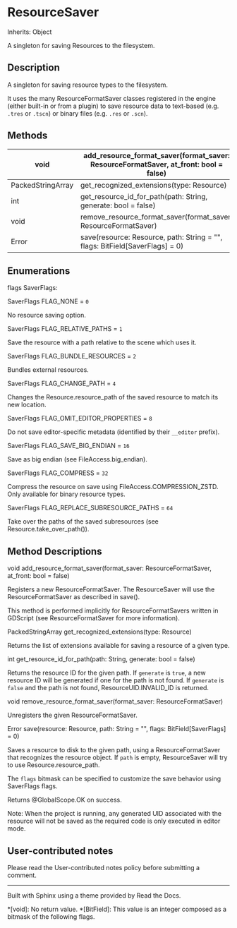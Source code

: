 # ResourceSaver

Inherits: Object

A singleton for saving Resources to the filesystem.

## Description

A singleton for saving resource types to the filesystem.

It uses the many ResourceFormatSaver classes registered in the engine (either
built-in or from a plugin) to save resource data to text-based (e.g. `.tres`
or `.tscn`) or binary files (e.g. `.res` or `.scn`).

## Methods

void | add_resource_format_saver(format_saver: ResourceFormatSaver, at_front: bool = false)  
---|---  
PackedStringArray | get_recognized_extensions(type: Resource)  
int | get_resource_id_for_path(path: String, generate: bool = false)  
void | remove_resource_format_saver(format_saver: ResourceFormatSaver)  
Error | save(resource: Resource, path: String = "", flags: BitField[SaverFlags] = 0)  
  
## Enumerations

flags SaverFlags:

SaverFlags FLAG_NONE = `0`

No resource saving option.

SaverFlags FLAG_RELATIVE_PATHS = `1`

Save the resource with a path relative to the scene which uses it.

SaverFlags FLAG_BUNDLE_RESOURCES = `2`

Bundles external resources.

SaverFlags FLAG_CHANGE_PATH = `4`

Changes the Resource.resource_path of the saved resource to match its new
location.

SaverFlags FLAG_OMIT_EDITOR_PROPERTIES = `8`

Do not save editor-specific metadata (identified by their `__editor` prefix).

SaverFlags FLAG_SAVE_BIG_ENDIAN = `16`

Save as big endian (see FileAccess.big_endian).

SaverFlags FLAG_COMPRESS = `32`

Compress the resource on save using FileAccess.COMPRESSION_ZSTD. Only
available for binary resource types.

SaverFlags FLAG_REPLACE_SUBRESOURCE_PATHS = `64`

Take over the paths of the saved subresources (see Resource.take_over_path()).

## Method Descriptions

void add_resource_format_saver(format_saver: ResourceFormatSaver, at_front:
bool = false)

Registers a new ResourceFormatSaver. The ResourceSaver will use the
ResourceFormatSaver as described in save().

This method is performed implicitly for ResourceFormatSavers written in
GDScript (see ResourceFormatSaver for more information).

PackedStringArray get_recognized_extensions(type: Resource)

Returns the list of extensions available for saving a resource of a given
type.

int get_resource_id_for_path(path: String, generate: bool = false)

Returns the resource ID for the given path. If `generate` is `true`, a new
resource ID will be generated if one for the path is not found. If `generate`
is `false` and the path is not found, ResourceUID.INVALID_ID is returned.

void remove_resource_format_saver(format_saver: ResourceFormatSaver)

Unregisters the given ResourceFormatSaver.

Error save(resource: Resource, path: String = "", flags: BitField[SaverFlags]
= 0)

Saves a resource to disk to the given path, using a ResourceFormatSaver that
recognizes the resource object. If `path` is empty, ResourceSaver will try to
use Resource.resource_path.

The `flags` bitmask can be specified to customize the save behavior using
SaverFlags flags.

Returns @GlobalScope.OK on success.

Note: When the project is running, any generated UID associated with the
resource will not be saved as the required code is only executed in editor
mode.

## User-contributed notes

Please read the User-contributed notes policy before submitting a comment.

* * *

Built with Sphinx using a theme provided by Read the Docs.

  *[void]: No return value.
  *[BitField]: This value is an integer composed as a bitmask of the following flags.


